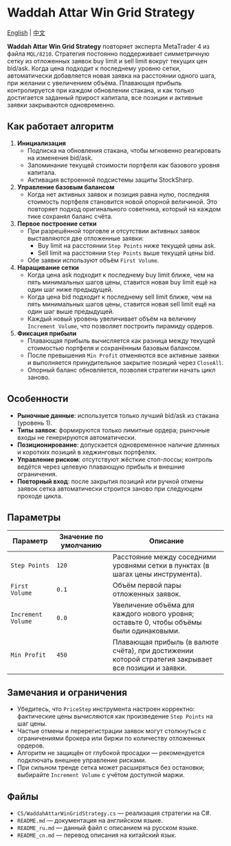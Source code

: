 # Waddah Attar Win Grid Strategy
[English](README.md) | [中文](README_cn.md)

**Waddah Attar Win Grid Strategy** повторяет эксперта MetaTrader 4 из файла `MQL/8210`. Стратегия постоянно поддерживает симметричную сетку из отложенных заявок buy limit и sell limit вокруг текущих цен bid/ask. Когда цена подходит к последнему уровню сетки, автоматически добавляется новая заявка на расстоянии одного шага, при желании с увеличением объёма. Плавающая прибыль контролируется при каждом обновлении стакана, и как только достигается заданный прирост капитала, все позиции и активные заявки закрываются одновременно.

## Как работает алгоритм

1. **Инициализация**
   - Подписка на обновления стакана, чтобы мгновенно реагировать на изменения bid/ask.
   - Запоминание текущей стоимости портфеля как базового уровня капитала.
   - Активация встроенной подсистемы защиты StockSharp.
2. **Управление базовым балансом**
   - Когда нет активных заявок и позиция равна нулю, последняя стоимость портфеля становится новой опорной величиной. Это повторяет подход оригинального советника, который на каждом тике сохранял баланс счёта.
3. **Первое построение сетки**
   - При разрешённой торговле и отсутствии активных заявок выставляются две отложенные заявки:
     - Buy limit на расстоянии `Step Points` ниже текущей цены ask.
     - Sell limit на расстоянии `Step Points` выше текущей цены bid.
   - Обе заявки используют объём `First Volume`.
4. **Наращивание сетки**
   - Когда цена ask подходит к последнему buy limit ближе, чем на пять минимальных шагов цены, ставится новая buy limit ещё на один шаг ниже предыдущей.
   - Когда цена bid подходит к последнему sell limit ближе, чем на пять минимальных шагов цены, ставится новая sell limit ещё на один шаг выше предыдущей.
   - Каждый новый уровень увеличивает объём на величину `Increment Volume`, что позволяет построить пирамиду ордеров.
5. **Фиксация прибыли**
   - Плавающая прибыль вычисляется как разница между текущей стоимостью портфеля и сохранённым базовым балансом.
   - После превышения `Min Profit` отменяются все активные заявки и выполняется принудительное закрытие позиций через `CloseAll`.
   - Опорный баланс обновляется, позволяя стратегии начать цикл заново.

## Особенности

- **Рыночные данные**: используется только лучший bid/ask из стакана (уровень 1).
- **Типы заявок**: формируются только лимитные ордера; рыночные входы не генерируются автоматически.
- **Позиционирование**: допускается одновременное наличие длинных и коротких позиций в хеджинговых портфелях.
- **Управление риском**: отсутствуют жёсткие стоп-лоссы; контроль ведётся через целевую плавающую прибыль и внешние ограничения.
- **Повторный вход**: после закрытия позиций или ручной отмены заявок сетка автоматически строится заново при следующем проходе цикла.

## Параметры

| Параметр | Значение по умолчанию | Описание |
|----------|-----------------------|----------|
| `Step Points` | `120` | Расстояние между соседними уровнями сетки в пунктах (в шагах цены инструмента). |
| `First Volume` | `0.1` | Объём первой пары отложенных заявок. |
| `Increment Volume` | `0.0` | Увеличение объёма для каждого нового уровня; оставьте 0, чтобы объёмы были одинаковыми. |
| `Min Profit` | `450` | Плавающая прибыль (в валюте счёта), при достижении которой стратегия закрывает все позиции и заявки. |

## Замечания и ограничения

- Убедитесь, что `PriceStep` инструмента настроен корректно: фактические цены вычисляются как произведение `Step Points` на шаг цены.
- Частые отмены и перерегистрации заявок могут столкнуться с ограничениями брокера или биржи по количеству отложенных ордеров.
- Алгоритм не защищён от глубокой просадки — рекомендуется подключать внешнее управление рисками.
- При сильном тренде сетка может расширяться без остановки; выбирайте `Increment Volume` с учётом доступной маржи.

## Файлы

- `CS/WaddahAttarWinGridStrategy.cs` — реализация стратегии на C#.
- `README.md` — документация на английском языке.
- `README_ru.md` — данный файл с описанием на русском языке.
- `README_cn.md` — перевод описания на китайский язык.
